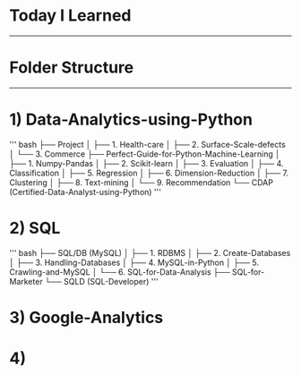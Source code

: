 # Today I Learned
----------------------------------------------------------------------------------

# Folder Structure
----------------------------------------------------------------------------------
# 1) Data-Analytics-using-Python
''' bash
├── Project
│   ├── 1. Health-care
│   ├── 2. Surface-Scale-defects
│   └── 3. Commerce
├── Perfect-Guide-for-Python-Machine-Learning
│   ├── 1. Numpy-Pandas
│   ├── 2. Scikit-learn
│   ├── 3. Evaluation
│   ├── 4. Classification
│   ├── 5. Regression
│   ├── 6. Dimension-Reduction
│   ├── 7. Clustering
│   ├── 8. Text-mining
│   └── 9. Recommendation
└── CDAP (Certified-Data-Analyst-using-Python)
'''

# 2) SQL
''' bash
├── SQL/DB (MySQL)
│   ├── 1. RDBMS
│   ├── 2. Create-Databases
│   ├── 3. Handling-Databases
│   ├── 4. MySQL-in-Python
│   ├── 5. Crawling-and-MySQL
│   └── 6. SQL-for-Data-Analysis
├── SQL-for-Marketer
└── SQLD (SQL-Developer)
'''

# 3) Google-Analytics

# 4) 
